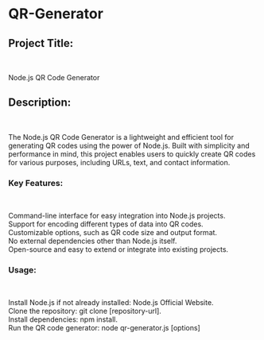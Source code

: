 # QR-Generator

<h2>Project Title:</h2> <br>

Node.js QR Code Generator <br>

<h2>Description:</h2> <br>

The Node.js QR Code Generator is a lightweight and efficient tool for generating QR codes using the power of Node.js. Built with simplicity and performance in mind, this project enables users to quickly create QR codes for various purposes, including URLs, text, and contact information. <br>

<h3>Key Features:</h3> <br>

Command-line interface for easy integration into Node.js projects.<br>
Support for encoding different types of data into QR codes.<br>
Customizable options, such as QR code size and output format.<br>
No external dependencies other than Node.js itself.<br>
Open-source and easy to extend or integrate into existing projects.<br>

<h3>Usage:</h3><br>

Install Node.js if not already installed: Node.js Official Website.<br>
Clone the repository: git clone [repository-url].<br>
Install dependencies: npm install.<br>
Run the QR code generator: node qr-generator.js [options]<br>
